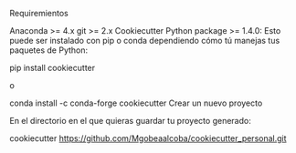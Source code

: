 Requiremientos 

Anaconda >= 4.x 
git >= 2.x Cookiecutter 
Python package >= 1.4.0: 
Esto puede ser instalado con pip o conda dependiendo cómo tú manejas tus paquetes de Python:

pip install cookiecutter

o

conda install -c conda-forge cookiecutter Crear un nuevo proyecto

En el directorio en el que quieras guardar tu proyecto generado:

cookiecutter https://github.com/Mgobeaalcoba/cookiecutter_personal.git